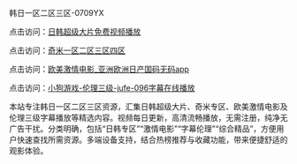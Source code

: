 韩日一区二区三区-0709YX

点击访问：<a href="https://heiliaoxqkkct.pages.dev">日韩超级大片免费视频播放</a>

点击访问：<a href="https://heiliaoxwd5i8.pages.dev">奇米一区二区三区四区</a>

点击访问：<a href="https://heiliaowt0d7p.pages.dev">欧美激情电影_亚洲欧洲日产国码无码app</a>

点击访问：<a href="https://heiliaoga6s9v.pages.dev">小狗游戏-伦理三级-jufe-096字幕在线播放</a>

本站专注韩日一区二区三区资源，汇集日韩超级大片、奇米专区、欧美激情电影及伦理三级字幕播放等精选内容。视频每日更新，高清流畅播放，无需注册，纯净无广告干扰。分类明确，包括“日韩专区”“激情电影”“字幕伦理”“综合精品”，方便用户快速查找所需资源。多端设备支持，结合热榜推荐与收藏功能，带来便捷舒适的观影体验。

<span style="display:none;">[Canonical link](https://github.com/mot20250709/so2 ）</span>
